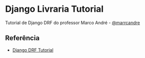 # Django Livraria Tutorial

Tutorial de Django DRF do professor Marco André - [@marrcandre](https://www.github.com/marrcandre)

## Referência

- [Django DRF Tutorial](https://github.com/marrcandre/django-drf-tutorial/tree/versao-2023)
